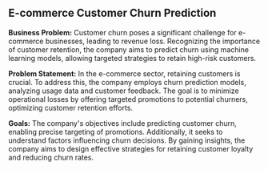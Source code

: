 ## E-commerce Customer Churn Prediction

**Business Problem:**
Customer churn poses a significant challenge for e-commerce businesses, leading to revenue loss. Recognizing the importance of customer retention, the company aims to predict churn using machine learning models, allowing targeted strategies to retain high-risk customers.

**Problem Statement:**
In the e-commerce sector, retaining customers is crucial. To address this, the company employs churn prediction models, analyzing usage data and customer feedback. The goal is to minimize operational losses by offering targeted promotions to potential churners, optimizing customer retention efforts.

**Goals:**
The company's objectives include predicting customer churn, enabling precise targeting of promotions. Additionally, it seeks to understand factors influencing churn decisions. By gaining insights, the company aims to design effective strategies for retaining customer loyalty and reducing churn rates.
